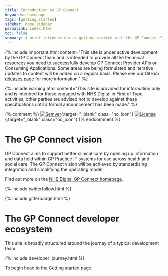 ```yaml
---
title: Introduction to GP Connect
keywords: homepage
tags: [getting_started]
sidebar: home_sidebar
permalink: index.html
toc: false
summary: A brief introduction to getting started with the GP Connect FHIR&reg; APIs
---
```

 
{% include important.html content="This site is under active development by the GP Connect team and is intended to provide all the technical resources you need to successfully develop GP Connect Provider APIs or Consuming Applications. Some areas are being formulated and iterative updates to content will be added on a regular basis. Please see our GitHub [releases page](https://github.com/nhsconnect/gpconnect/releases) for more information." %}

{% include warning.html content="This site is provided for information only and is intended for those engaged with NHS Digital in First of Type activities, other parties are advised not to develop against these specifications until a formal announcement has been made." %}

{% comment %}
[![Semver](http://img.shields.io/badge/semver-2.0.0-yellow.svg)](http://semver.org/spec/v2.0.0.html){:target="_blank" class="no_icon"} [![License](http://img.shields.io/:license-apache2-blue.svg)](http://www.apache.org/licenses/LICENSE-2.0.html){:target="_blank" class="no_icon"} 
{% endcomment %}

# The GP Connect vision #

GP Connect aims to support better clinical care by opening up information and data held within GP Practice IT systems for use across health and social care. The GP Connect vision will be achieved by standardising integration and simplifying the operating model.

Find out more on the [NHS Digital GP Connect homepage](https://digital.nhs.uk/article/1275/GP-Connect).

{% include twitterfollow.html %}

{% include gitterbadge.html %}

# The GP Connect developer ecosystem #

This site is broadly structured around the journey of a typical development team:

{% include developer_journey.html %}

To begin head to the [Getting started](overview_engage.html) page.

